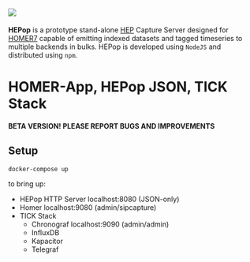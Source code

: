 # <img src="https://user-images.githubusercontent.com/1423657/38167420-070b1a0c-3535-11e8-8d25-be0f38779b7b.png"/>

**HEPop** is a prototype stand-alone [HEP](https://github.com/sipcapture/hep) Capture Server designed for [HOMER7](https://github.com/sipcapture/homer) capable of emitting indexed datasets and tagged timeseries to multiple backends in bulks. HEPop is developed using `NodeJS` and distributed using `npm`.

HOMER-App, HEPop JSON, TICK Stack
========

#### BETA VERSION! PLEASE REPORT BUGS AND IMPROVEMENTS

## Setup

```bash
docker-compose up
```

to bring up:  

* HEPop HTTP Server localhost:8080 (JSON-only)
* Homer localhost:9080 (admin/sipcapture) 
* TICK Stack
  * Chronograf localhost:9090 (admin/admin)
  * InfluxDB
  * Kapacitor
  * Telegraf

